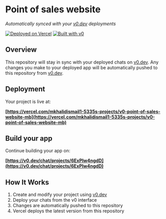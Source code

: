 # Point of sales website

*Automatically synced with your [v0.dev](https://v0.dev) deployments*

[![Deployed on Vercel](https://img.shields.io/badge/Deployed%20on-Vercel-black?style=for-the-badge&logo=vercel)](https://vercel.com/mkhalidismail1-5335s-projects/v0-point-of-sales-website-mb)
[![Built with v0](https://img.shields.io/badge/Built%20with-v0.dev-black?style=for-the-badge)](https://v0.dev/chat/projects/6ExPIw4ngdD)

## Overview

This repository will stay in sync with your deployed chats on [v0.dev](https://v0.dev).
Any changes you make to your deployed app will be automatically pushed to this repository from [v0.dev](https://v0.dev).

## Deployment

Your project is live at:

**[https://vercel.com/mkhalidismail1-5335s-projects/v0-point-of-sales-website-mb](https://vercel.com/mkhalidismail1-5335s-projects/v0-point-of-sales-website-mb)**

## Build your app

Continue building your app on:

**[https://v0.dev/chat/projects/6ExPIw4ngdD](https://v0.dev/chat/projects/6ExPIw4ngdD)**

## How It Works

1. Create and modify your project using [v0.dev](https://v0.dev)
2. Deploy your chats from the v0 interface
3. Changes are automatically pushed to this repository
4. Vercel deploys the latest version from this repository